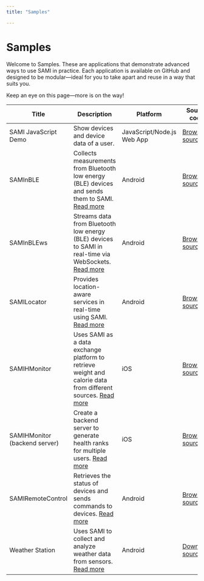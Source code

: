 ```yaml
---
title: "Samples"

---
```

# Samples

Welcome to Samples. These are applications that demonstrate advanced ways to use SAMI in practice. Each application is available on GitHub and designed to be modular—ideal for you to take apart and reuse in a way that suits you.

Keep an eye on this page—more is on the way!

| Title           | Description   | Platform | Source code
| -------------   | ------------- | -------- | -------------
| SAMI JavaScript Demo | Show devices and device data of a user. | JavaScript/Node.js Web App | [Browse source](https://github.com/samsungsamiio/sami-javascript-demo/)
| SAMInBLE        | Collects measurements from Bluetooth low energy (BLE) devices and sends them to SAMI. [Read more](https://blog.samsungsami.io/mobile/development/2015/03/12/introducing-sami-to-your-bluetooth-low-energy-devices.html) | Android | [Browse source](https://github.com/samsungsamiio/sample-android-SAMInBLE)
| SAMInBLEws      | Streams data from Bluetooth low energy (BLE) devices to SAMI in real-time via WebSockets. [Read more](https://blog.samsungsami.io/mobile/development/2015/04/09/sami-and-ble-meet-websockets.html) | Android | [Browse source](https://github.com/samsungsamiio/sample-android-SAMInBLEws)
| SAMILocator     | Provides location-aware services in real-time using SAMI. [Read more](https://blog.samsungsami.io/mobile/development/2015/03/10/quick-apps-plot-your-location-in-real-time-with-sami.html) | Android | [Browse source](https://github.com/samsungsamiio/sample-android-SAMILocator)
| SAMIHMonitor    | Uses SAMI as a data exchange platform to retrieve weight and calorie data from different sources. [Read more](https://blog.samsungsami.io/mobile/development/2015/03/03/developing-with-sami-part-3.html) | iOS | [Browse source](https://github.com/samsungsamiio/sample-iOS-SAMIHMonitor)
| SAMIHMonitor (backend server) | Create a backend server to generate health ranks for multiple users. [Read more](https://blog.samsungsami.io/analytics/development/data/2015/05/27/give-your-app-a-brain.html) | iOS | [Browse source](https://github.com/samsungsamiio/sample-iOS-SAMIHMonitor)
| SAMIRemoteControl | Retrieves the status of devices and sends commands to devices. [Read more](https://blog.samsungsami.io/mobile/development/2015/03/31/making-the-perfect-remote-control-in-five-steps.html) | Android | [Browse source](https://github.com/samsungsamiio/sample-android-SAMIRemoteControl)
| Weather Station | Uses SAMI to collect and analyze weather data from sensors. [Read more](https://blog.samsungsami.io/architecture/tutorial/beginner/2015/04/30/make-an-iot-weather-station-with-sami.html) | Android | [Download source](https://blog.samsungsami.io/downloads/weather.zip)